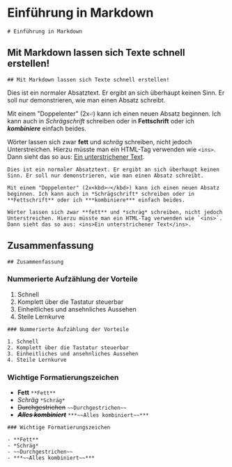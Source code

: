 
# Einführung in Markdown
`# Einführung in Markdown`

## Mit Markdown lassen sich Texte schnell erstellen!
`## Mit Markdown lassen sich Texte schnell erstellen!`

Dies ist ein normaler Absatztext. Er ergibt an sich überhaupt keinen Sinn. Er soll nur demonstrieren, wie man einen Absatz schreibt.

Mit einem "Doppelenter" (2x<kbd>⏎</kbd>) kann ich einen neuen Absatz beginnen. Ich kann auch in *Schrägschrift* schreiben oder in **Fettschrift** oder ich ***kombiniere*** einfach beides. 

Wörter lassen sich zwar **fett** und *schräg* schreiben, nicht jedoch Unterstreichen. Hierzu müsste man ein HTML-Tag verwenden wie `<ins>`. Dann sieht das so aus: <ins>Ein unterstrichener Text</ins>.

```
Dies ist ein normaler Absatztext. Er ergibt an sich überhaupt keinen Sinn. Er soll nur demonstrieren, wie man einen Absatz schreibt.

Mit einem "Doppelenter" (2x<kbd>⏎</kbd>) kann ich einen neuen Absatz beginnen. Ich kann auch in *Schrägschrift* schreiben oder in **Fettschrift** oder ich ***kombiniere*** einfach beides. 

Wörter lassen sich zwar **fett** und *schräg* schreiben, nicht jedoch Unterstreichen. Hierzu müsste man ein HTML-Tag verwenden wie `<ins>`. Dann sieht das so aus: <ins>Ein unterstrichener Text</ins>.

```

## Zusammenfassung
`## Zusammenfassung`

### Nummerierte Aufzählung der Vorteile

1. Schnell
2. Komplett über die Tastatur steuerbar
3. Einheitliches und ansehnliches Aussehen
4. Steile Lernkurve

```
### Nummerierte Aufzählung der Vorteile

1. Schnell
2. Komplett über die Tastatur steuerbar
3. Einheitliches und ansehnliches Aussehen
4. Steile Lernkurve
```

### Wichtige Formatierungszeichen

- **Fett** `**Fett**`
- *Schräg* `*Schräg*`
- ~~Durchgestrichen~~ `~~Durchgestrichen~~`
- ***~~Alles kombiniert~~*** `***~~Alles kombiniert~~***`

```
### Wichtige Formatierungszeichen

- **Fett** 
- *Schräg* 
- ~~Durchgestrichen~~ 
- ***~~Alles kombiniert~~***
```